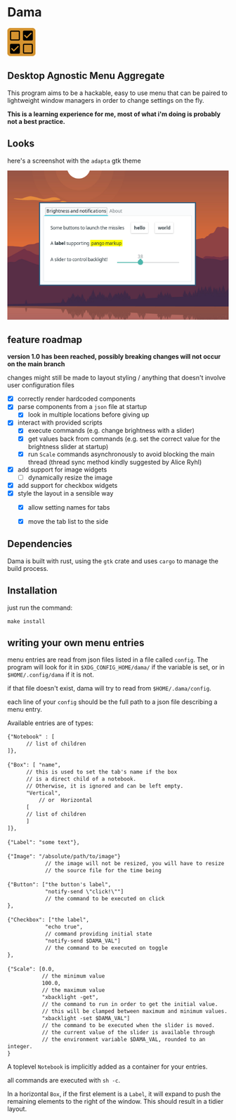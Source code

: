 # Dama
![](assets/icon2.png)

## Desktop Agnostic Menu Aggregate

This program aims to be a hackable, easy to use menu that can be paired to 
lightweight window managers in order to change settings on the fly.

**This is a learning experience for me, most of what i'm doing is probably not a best practice.**

## Looks

here's a screenshot with the `adapta` gtk theme

![](assets/screenshot.png)

## feature roadmap

**version 1.0 has been reached, possibly breaking changes will not occur on the main branch**

changes might still be made to layout styling / anything that doesn't involve user configuration files

- [x] correctly render hardcoded components
- [x] parse components from a `json` file at startup
  - [x] look in multiple locations before giving up
- [X] interact with provided scripts
  - [x] execute commands (e.g. change brightness with a slider)
  - [X] get values back from commands (e.g. set the correct value for the brightness slider at startup)
  - [X] run `Scale` commands asynchronously to avoid blocking the main thread 
    (thread sync method kindly suggested by Alice Ryhl)
- [x] add support for image widgets
  - [ ] dynamically resize the image
- [x] add support for checkbox widgets
- [x] style the layout in a sensible way
  - [x] allow setting names for tabs
  - [x] move the tab list to the side


## Dependencies

Dama is built with rust, using the `gtk` crate and uses `cargo` to manage the build process.

## Installation


just run the command:
```
make install
```

## writing your own menu entries

menu entries are read from json files listed in a file called `config`.
The program will look for it in `$XDG_CONFIG_HOME/dama/` 
if the variable is set, or in `$HOME/.config/dama` if it is not.

if that file doesn't exist, dama will try to read from `$HOME/.dama/config`.

each line of your `config` should be the full path to a json file describing a menu entry.

Available entries are of types:

```
{"Notebook" : [
      // list of children
]},

{"Box": [ "name", 
	  // this is used to set the tab's name if the box 
	  // is a direct child of a notebook.
	  // Otherwise, it is ignored and can be left empty.
	  "Vertical", 
          // or  Horizontal
      [
	  // list of children
      ]
]},

{"Label": "some text"},

{"Image": "/absolute/path/to/image"} 
            // the image will not be resized, you will have to resize 
            // the source file for the time being

{"Button": ["the button's label", 
            "notify-send \"click!\""]
            // the command to be executed on click 
}, 

{"Checkbox": ["the label",
			"echo true",
			// command providing initial state
            "notify-send $DAMA_VAL"]
            // the command to be executed on toggle
}, 

{"Scale": [0.0,   
           // the minimum value
           100.0,  
           // the maximum value
           "xbacklight -get",
           // the command to run in order to get the initial value.
           // this will be clamped between maximum and minimum values.
           "xbacklight -set $DAMA_VAL"] 
           // the command to be executed when the slider is moved.
           // the current value of the slider is available through                              
           // the environment variable $DAMA_VAL, rounded to an integer.
}                             
```
A toplevel `Notebook` is implicitly added as a container for your entries.

all commands are executed with `sh -c`.

In a horizontal `Box`, if the first element is a `Label`, it will expand to push
the remaining elements to the right of the window. This should result in a tidier layout.

